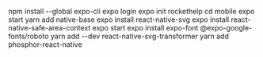 npm install --global expo-cli
expo login
expo init rockethelp
cd mobile
expo start
yarn add native-base
expo install react-native-svg
expo install react-native-safe-area-context
expo start
expo install expo-font @expo-google-fonts/roboto
yarn add --dev react-native-svg-transformer
yarn add phosphor-react-native